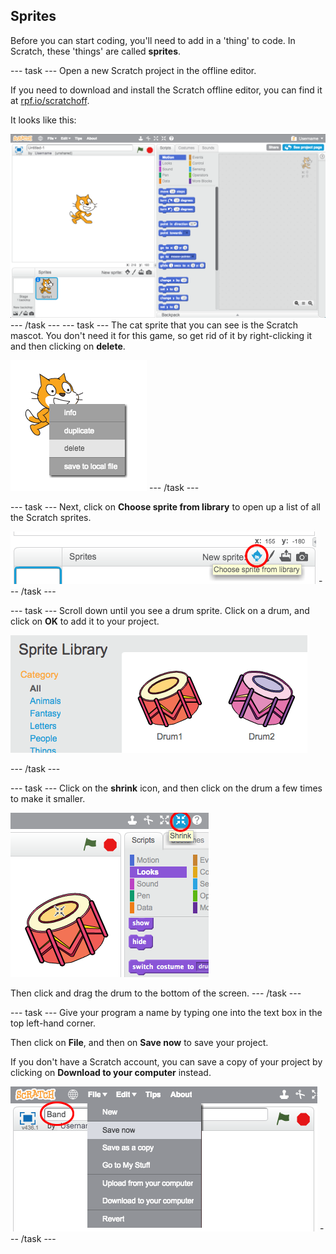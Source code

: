 ## Sprites

Before you can start coding, you'll need to add in a 'thing' to code. In Scratch, these 'things' are called __sprites__.

--- task ---
Open a new Scratch project in the offline editor.

If you need to download and install the Scratch offline editor, you can find it at [rpf.io/scratchoff](http://rpf.io/scratchoff).

It looks like this:

![screenshot](images/band-scratch.png)
--- /task ---
--- task ---
The cat sprite that you can see is the Scratch mascot. You don't need it for this game, so get rid of it by right-clicking it and then clicking on **delete**.

![screenshot](images/band-delete.png)
--- /task ---

--- task ---
Next, click on **Choose sprite from library** to open up a list of all the Scratch sprites.

![screenshot](images/band-sprite-library.png)
--- /task ---

--- task ---
Scroll down until you see a drum sprite. Click on a drum, and click on **OK** to add it to your project.

![screenshot](images/band-sprite-drum.png)

--- /task ---

--- task ---
Click on the **shrink** icon, and then click on the drum a few times to make it smaller.

![screenshot](images/band-shrink.png)

Then click and drag the drum to the bottom of the screen.
--- /task ---

--- task ---
Give your program a name by typing one into the text box in the top left-hand corner.

Then click on **File**, and then on **Save now** to save your project.

If you don't have a Scratch account, you can save a copy of your project by clicking on **Download to your computer** instead.

![screenshot](images/band-save.png)
--- /task ---
